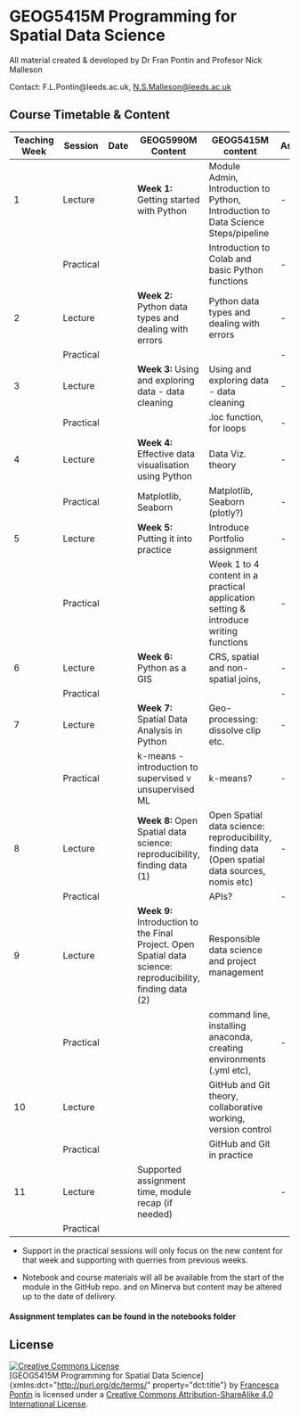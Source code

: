 # GEOG5415M Programming for Spatial Data Science

All material created & developed by Dr Fran Pontin and Profesor Nick Malleson 

Contact: F.L.Pontin\@leeds.ac.uk, N.S.Malleson@leeds.ac.uk

## Course Timetable & Content
| **Teaching Week** | Session   | **Date** | **GEOG5990M Content**                                                                                       | GEOG5415M content                                                                                | **Assessment** |
|-------------------|-----------|----------|-------------------------------------------------------------------------------------------------------------|--------------------------------------------------------------------------------------------------|----------------|
| 1                 | Lecture   |          | **Week 1:** Getting started with Python                                                                     | Module Admin, Introduction to Python, Introduction to Data Science Steps/pipeline                | \-             |
|                   | Practical |          |                                                                                                             | Introduction to Colab and basic Python functions                                                 | \-             |
| 2                 | Lecture   |          | **Week 2:** Python data types and dealing with errors                                                       | Python data types and dealing with errors                                                        | \-             |
|                   | Practical |          |                                                                                                             |                                                                                                  | \-             |
| 3                 | Lecture   |          | **Week 3:** Using and exploring data - data cleaning                                                        | Using and exploring data - data cleaning                                                         | \-             |
|                   | Practical |          |                                                                                                             | .loc function, for loops                                                                         | \-             |
| 4                 | Lecture   |          | **Week 4:** Effective data visualisation using Python                                                       | Data Viz. theory                                                                                 | \-             |
|                   | Practical |          | Matplotlib, Seaborn                                                                                         | Matplotlib, Seaborn (plotly?)                                                                    | \-             |
| 5                 | Lecture   |          | **Week 5:** Putting it into practice                                                                        | Introduce Portfolio assignment                                                                   | \-             |
|                   | Practical |          |                                                                                                             | Week 1 to 4 content in a practical application setting & introduce writing functions             | \-             |
| 6                 | Lecture   |          | **Week 6:** Python as a GIS                                                                                 | CRS, spatial and non-spatial joins,                                                              | \-             |
|                   | Practical |          |                                                                                                             |                                                                                                  | \-             |
| 7                 | Lecture   |          | **Week 7:** Spatial Data Analysis in Python                                                                 | Geo-processing: dissolve clip etc.                                                                            | \-             |
|                   | Practical |          | k-means - introduction to supervised v unsupervised ML                                                      | k-means?                                                                                         | \-             |
| 8                 | Lecture   |          | **Week 8:** Open Spatial data science: reproducibility, finding data (1)                                    | Open Spatial data science: reproducibility, finding data (Open spatial data sources, nomis etc)  | \-             |
|                   | Practical |          |                                                                                                             | APIs?                                                                                            | \-             |
| 9                 | Lecture   |          | **Week 9:** Introduction to the Final Project. Open Spatial data science: reproducibility, finding data (2) | Responsible data science and project management                                                  |                |
|                   | Practical |          |                                                                                                             | command line, installing anaconda, creating environments (.yml etc),                             | \-             |
| 10                | Lecture   |          |                                                                                                             | GitHub and Git theory, collaborative working, version control                                    |                |
|                   | Practical |          |                                                                                                             | GitHub and Git in practice                                                                       |                |
| 11                | Lecture   |          | Supported assignment time, module recap (if needed)                                                         |                                                                                                  | \-             |
|                   | Practical |          |                                                                                                             |                                                                                                  |                |

-   Support in the practical sessions will only focus on the new content for that week and supporting with querries from previous weeks.

-   Notebook and course materials will all be available from the start of the module in the GitHub repo. and on Minerva but content may be altered up to the date of delivery.

#### Assignment templates can be found in the notebooks folder

## License

<a rel="license" href="http://creativecommons.org/licenses/by-sa/4.0/"><img src="https://i.creativecommons.org/l/by-sa/4.0/88x31.png" alt="Creative Commons License" style="border-width:0"/></a><br />[GEOG5415M Programming for Spatial Data Science]{xmlns:dct="http://purl.org/dc/terms/" property="dct:title"} by <a xmlns:cc="http://creativecommons.org/ns#" href="https://orcid.org/0000-0002-7143-8718" property="cc:attributionName" rel="cc:attributionURL">Francesca Pontin</a> is licensed under a <a rel="license" href="http://creativecommons.org/licenses/by-sa/4.0/">Creative Commons Attribution-ShareAlike 4.0 International License</a>.
